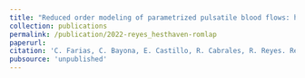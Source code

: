 ```yaml
---
title: "Reduced order modeling of parametrized pulsatile blood flows: hematocrit percentage and heart rate"
collection: publications
permalink: /publication/2022-reyes_hesthaven-romlap
paperurl: 
citation: 'C. Farias, C. Bayona, E. Castillo, R. Cabrales, R. Reyes. Reduced order modeling of parametrized pulsatile blood flows: hematocrit percentage and heart rate. <i>International Journal of Engineering Sciences</i> Submitted.'
pubsource: 'unpublished'
---
```

